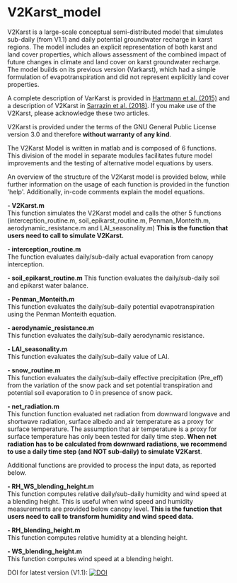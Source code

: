 # V2Karst_model

V2Karst is a large-scale conceptual semi-distributed model that simulates sub-daily (from V1.1) and daily potential groundwater recharge in karst regions. The model includes an explicit representation of both karst and land cover properties, which allows assessment of the combined impact of future changes in climate and land cover on karst groundwater recharge. The model builds on its previous version (Varkarst), which had a simple formulation of evapotranspiration and did not represent explicitly land cover properties.

A complete description of VarKarst is provided in [Hartmann et al. (2015)](https://doi.org/10.5194/gmd-8-1729-2015) and a description of V2Karst in [Sarrazin et al. (2018)](https://gmd.copernicus.org/articles/11/4933/2018/). If you make use of the V2Karst, please acknowledge these two articles.

V2Karst is provided under the terms of the GNU General Public License version 3.0 and therefore **without warranty of any kind**.

The V2Karst Model is written in matlab and is composed of 6 functions. This division of the model in separate modules facilitates future model improvements and the testing of alternative model equations by users.

An overview of the structure of the V2Karst model is provided below, while further information on the usage of each function is provided in the function 'help'. Additionally, in-code comments explain the model equations.

**- V2Karst.m**<br />
This function simulates the V2Karst model and calls the other 5 functions (interception_routine.m, soil_epikarst_routine.m, Penman_Monteith.m, aerodynamic_resistance.m and LAI_seasonality.m)
**This is the function that users need to call to simulate V2Karst.**

**- interception_routine.m**<br />
The function evaluates daily/sub-daily actual evaporation from canopy interception.

**- soil_epikarst_routine.m**
This function evaluates the daily/sub-daily soil and epikarst water balance.

**- Penman_Monteith.m**<br />
This function evaluates the daily/sub-daily potential evapotranspiration using the Penman Monteith equation.

**- aerodynamic_resistance.m**<br />
This function evaluates the daily/sub-daily aerodynamic resistance.

**- LAI_seasonality.m**<br />
This function evaluates the daily/sub-daily value of LAI.

**- snow_routine.m**<br />
This function evaluates the daily/sub-daily effective precipitation (Pre_eff) from the variation of the snow pack and set potential transpiration and potential soil evaporation to 0 in presence of snow pack.

**- net_radiation.m**<br />
This function function evaluated net radiation from downward longwave and shortwave radiation, surface albedo and air temperature as a proxy for surface temperature.
The assumption that air temperature is a proxy for surface temperature has only been tested for daily time step. **When net radiation has to be calculated from downward radiations, we recommend to use a daily time step (and NOT sub-daily) to simulate V2Karst**.

Additional functions are provided to process the input data, as reported below.

**- RH_WS_blending_height.m**<br />
This function computes relative daily/sub-daily humidity and wind speed at a blending height. This is useful when wind speed and humidity measurements are provided below canopy level.
**This is the function that users need to call to transform humidity and wind speed data.**

**- RH_blending_height.m**<br />
This function computes relative humidity at a blending height.

**- WS_blending_height.m**<br />
This function computes wind speed at a blending height.

DOI for latest version (V1.1):
[![DOI](https://zenodo.org/badge/DOI/10.5281/zenodo.1484282.svg)](https://doi.org/10.5281/zenodo.1484282)
